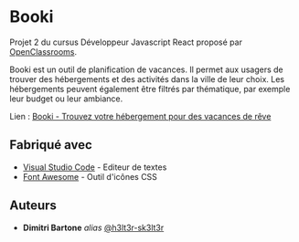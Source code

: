 # Booki

Projet 2 du cursus Développeur Javascript React proposé par [OpenClassrooms](https://openclassrooms.com/fr/).

Booki est un outil de planification de vacances. Il permet aux usagers de trouver des hébergements et des activités dans la ville de leur choix. Les hébergements peuvent également être filtrés par thématique, par exemple leur budget ou leur ambiance. 

Lien : [Booki - Trouvez votre hébergement pour des vacances de rêve](https://h3lt3r-sk3lt3r.github.io/Booki/)

## Fabriqué avec

* [Visual Studio Code](https://code.visualstudio.com/) - Editeur de textes
* [Font Awesome](https://fontawesome.com/) - Outil d'icônes CSS


## Auteurs

* **Dimitri Bartone** _alias_ [@h3lt3r-sk3lt3r](https://github.com/h3lt3r-sk3lt3r)

